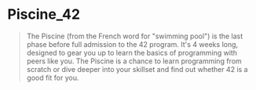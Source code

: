 # Piscine_42

> The Piscine (from the French word for "swimming pool") is the last phase before full admission to the 42 program. It's 4 weeks long, designed to gear you up to learn the basics of programming with peers like you. The Piscine is a chance to learn programming from scratch or dive deeper into your skillset and find out whether 42 is a good fit for you.